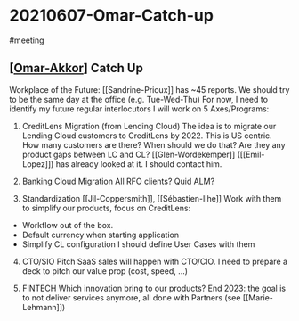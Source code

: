 # 20210607-Omar-Catch-up
#meeting 
 
## [[Omar-Akkor]] Catch Up 
Workplace of the Future:
[[Sandrine-Prioux]] has ~45 reports. We should try to be the same day at the office (e.g. Tue-Wed-Thu)
For now, I need to identify my future regular interlocutors
I will work on 5 Axes/Programs:

1.  CreditLens Migration (from Lending Cloud)
The idea is to migrate our Lending Cloud customers to CreditLens by 2022. This is US centric.
How many customers are there? When should we do that? Are they any product gaps between LC and CL?
[[Glen-Wordekemper]] ([[Emil-Lopez]]) has already looked at it. I should contact him.

2.  Banking Cloud Migration
All RFO clients?
Quid ALM?

3.  Standardization
[[Jil-Coppersmith]], [[Sébastien-Ilhe]]
Work with them to simplify our products, focus on CreditLens:
-   Workflow out of the box.
-   Default currency when starting application
-   Simplify CL configuration
I should define User Cases with them

4.  CTO/SIO Pitch
SaaS sales will happen with CTO/CIO. I need to prepare a deck to pitch our value prop (cost, speed, …)

5.  FINTECH
Which innovation bring to our products?
End 2023: the goal is to not deliver services anymore, all done with Partners (see [[Marie-Lehmann]])

[//begin]: # "Autogenerated link references for markdown compatibility"
[Omar-Akkor]: Omar-Akkor "Omar Akkor"
[//end]: # "Autogenerated link references"